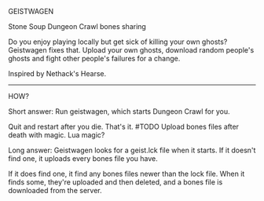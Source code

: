 GEISTWAGEN

Stone Soup Dungeon Crawl bones sharing

Do you enjoy playing locally but get sick of killing your own
ghosts? Geistwagen fixes that. Upload your own ghosts, download
random people's ghosts and fight other people's failures for a change.

Inspired by Nethack's Hearse.

 ---

HOW? 

Short answer:
Run geistwagen, which starts Dungeon Crawl for you. 

Quit and restart after you die. That's it.
#TODO Upload bones files after death with magic. Lua magic?

Long answer:
Geistwagen looks for a geist.lck file when it starts. If it
doesn't find one, it uploads every bones file you have.

If it does find one, it find any bones files newer than the
lock file. When it finds some, they're uploaded and then
deleted, and a bones file is downloaded from the server.
